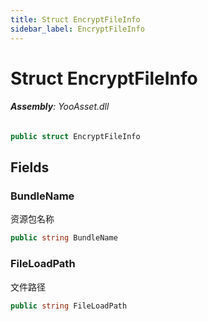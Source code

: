 ```yaml
---
title: Struct EncryptFileInfo
sidebar_label: EncryptFileInfo
---
```

# Struct EncryptFileInfo


###### **Assembly**: YooAsset.dll

```csharp title="Declaration"
public struct EncryptFileInfo
```
## Fields
### BundleName
资源包名称

```csharp title="Declaration"
public string BundleName
```
### FileLoadPath
文件路径

```csharp title="Declaration"
public string FileLoadPath
```
